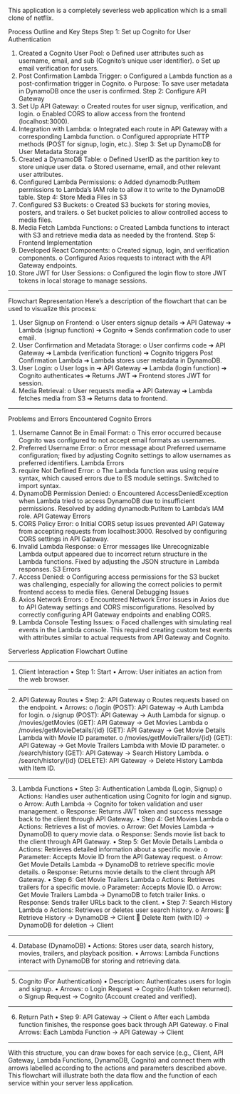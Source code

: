 This application is a completely severless web application which is a small clone of netflix.



Process Outline and Key Steps
Step 1: Set up Cognito for User Authentication
1.	Created a Cognito User Pool:
o	Defined user attributes such as username, email, and sub (Cognito’s unique user identifier).
o	Set up email verification for users.
2.	Post Confirmation Lambda Trigger:
o	Configured a Lambda function as a post-confirmation trigger in Cognito.
o	Purpose: To save user metadata in DynamoDB once the user is confirmed.
Step 2: Configure API Gateway
1.	Set Up API Gateway:
o	Created routes for user signup, verification, and login.
o	Enabled CORS to allow access from the frontend (localhost:3000).
2.	Integration with Lambda:
o	Integrated each route in API Gateway with a corresponding Lambda function.
o	Configured appropriate HTTP methods (POST for signup, login, etc.).
Step 3: Set up DynamoDB for User Metadata Storage
1.	Created a DynamoDB Table:
o	Defined UserID as the partition key to store unique user data.
o	Stored username, email, and other relevant user attributes.
2.	Configured Lambda Permissions:
o	Added dynamodb:PutItem permissions to Lambda’s IAM role to allow it to write to the DynamoDB table.
Step 4: Store Media Files in S3
1.	Configured S3 Buckets:
o	Created S3 buckets for storing movies, posters, and trailers.
o	Set bucket policies to allow controlled access to media files.
2.	Media Fetch Lambda Functions:
o	Created Lambda functions to interact with S3 and retrieve media data as needed by the frontend.
Step 5: Frontend Implementation
1.	Developed React Components:
o	Created signup, login, and verification components.
o	Configured Axios requests to interact with the API Gateway endpoints.
2.	Store JWT for User Sessions:
o	Configured the login flow to store JWT tokens in local storage to manage sessions.


________________________________________
Flowchart Representation
Here’s a description of the flowchart that can be used to visualize this process:
1.	User Signup on Frontend:
o	User enters signup details ➔ API Gateway ➔ Lambda (signup function) ➔ Cognito ➔ Sends confirmation code to user email.
2.	User Confirmation and Metadata Storage:
o	User confirms code ➔ API Gateway ➔ Lambda (verification function) ➔ Cognito triggers Post Confirmation Lambda ➔ Lambda stores user metadata in DynamoDB.
3.	User Login:
o	User logs in ➔ API Gateway ➔ Lambda (login function) ➔ Cognito authenticates ➔ Returns JWT ➔ Frontend stores JWT for session.
4.	Media Retrieval:
o	User requests media ➔ API Gateway ➔ Lambda fetches media from S3 ➔ Returns data to frontend.



________________________________________
Problems and Errors Encountered
Cognito Errors
1.	Username Cannot Be in Email Format:
o	This error occurred because Cognito was configured to not accept email formats as usernames.
2.	Preferred Username Error:
o	Error message about Preferred username configuration; fixed by adjusting Cognito settings to allow usernames as preferred identifiers.
Lambda Errors
1.	require Not Defined Error:
o	The Lambda function was using require syntax, which caused errors due to ES module settings. Switched to import syntax.
2.	DynamoDB Permission Denied:
o	Encountered AccessDeniedException when Lambda tried to access DynamoDB due to insufficient permissions. Resolved by adding dynamodb:PutItem to Lambda’s IAM role.
API Gateway Errors
1.	CORS Policy Error:
o	Initial CORS setup issues prevented API Gateway from accepting requests from localhost:3000. Resolved by configuring CORS settings in API Gateway.
2.	Invalid Lambda Response:
o	Error messages like Unrecognizable Lambda output appeared due to incorrect return structure in the Lambda functions. Fixed by adjusting the JSON structure in Lambda responses.
S3 Errors
1.	Access Denied:
o	Configuring access permissions for the S3 bucket was challenging, especially for allowing the correct policies to permit frontend access to media files.
General Debugging Issues
1.	Axios Network Errors:
o	Encountered Network Error issues in Axios due to API Gateway settings and CORS misconfigurations. Resolved by correctly configuring API Gateway endpoints and enabling CORS.
2.	Lambda Console Testing Issues:
o	Faced challenges with simulating real events in the Lambda console. This required creating custom test events with attributes similar to actual requests from API Gateway and Cognito.


Serverless Application Flowchart Outline
________________________________________
1. Client Interaction
•	Step 1: Start
•	Arrow: User initiates an action from the web browser.
________________________________________
2. API Gateway Routes
•	Step 2: API Gateway
o	Routes requests based on the endpoint.
•	Arrows:
o	/login (POST): API Gateway → Auth Lambda for login.
o	/signup (POST): API Gateway → Auth Lambda for signup.
o	/movies/getMovies (GET): API Gateway → Get Movies Lambda
o	/movies/getMovieDetails/{id} (GET): API Gateway → Get Movie Details Lambda with Movie ID parameter.
o	/movies/getMovieTrailers/{id} (GET): API Gateway → Get Movie Trailers Lambda with Movie ID parameter.
o	/search/history (GET): API Gateway → Search History Lambda.
o	/search/history/{id} (DELETE): API Gateway → Delete History Lambda with Item ID.

________________________________________
3. Lambda Functions
•	Step 3: Authentication Lambda (Login, Signup)
o	Actions: Handles user authentication using Cognito for login and signup.
o	Arrow: Auth Lambda → Cognito for token validation and user management.
o	Response: Returns JWT token and success message back to the client through API Gateway.
•	Step 4: Get Movies Lambda
o	Actions: Retrieves a list of movies.
o	Arrow: Get Movies Lambda → DynamoDB to query movie data.
o	Response: Sends movie list back to the client through API Gateway.
•	Step 5: Get Movie Details Lambda
o	Actions: Retrieves detailed information about a specific movie.
o	Parameter: Accepts Movie ID from the API Gateway request.
o	Arrow: Get Movie Details Lambda → DynamoDB to retrieve specific movie details.
o	Response: Returns movie details to the client through API Gateway.
•	Step 6: Get Movie Trailers Lambda
o	Actions: Retrieves trailers for a specific movie.
o	Parameter: Accepts Movie ID.
o	Arrow: Get Movie Trailers Lambda → DynamoDB to fetch trailer links.
o	Response: Sends trailer URLs back to the client.
•	Step 7: Search History Lambda
o	Actions: Retrieves or deletes user search history.
o	Arrows:
	Retrieve History → DynamoDB → Client
	Delete Item (with ID) → DynamoDB for deletion → Client
________________________________________
4. Database (DynamoDB)
•	Actions: Stores user data, search history, movies, trailers, and playback position.
•	Arrows: Lambda Functions interact with DynamoDB for storing and retrieving data.
________________________________________
5. Cognito (For Authentication)
•	Description: Authenticates users for login and signup.
•	Arrows:
o	Login Request → Cognito (Auth token returned).
o	Signup Request → Cognito (Account created and verified).
________________________________________
6. Return Path
•	Step 9: API Gateway → Client
o	After each Lambda function finishes, the response goes back through API Gateway.
o	Final Arrows: Each Lambda Function → API Gateway → Client
________________________________________
With this structure, you can draw boxes for each service (e.g., Client, API Gateway, Lambda Functions, DynamoDB, Cognito) and connect them with arrows labelled according to the actions and parameters described above. This flowchart will illustrate both the data flow and the function of each service within your server less application.
